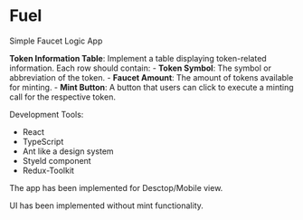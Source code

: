 # Fuel
Simple Faucet Logic App

**Token Information Table**: Implement a table displaying token-related information. Each row should contain:
    - **Token Symbol**: The symbol or abbreviation of the token.
    - **Faucet Amount**: The amount of tokens available for minting.
    - **Mint Button**: A button that users can click to execute a minting call for the respective token.

Development Tools:
- React
- TypeScript
- Ant like a design system
- Styeld component
- Redux-Toolkit

The app has been implemented for Desctop/Mobile view.

UI has been implemented without mint functionality.
